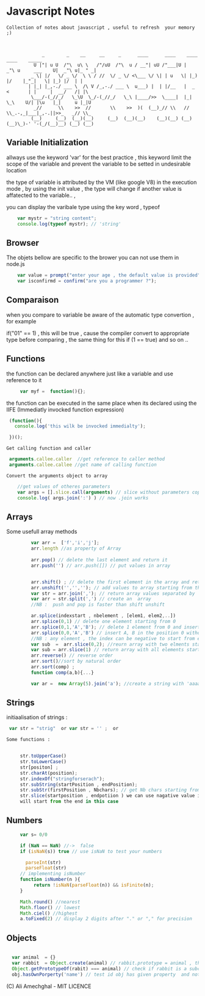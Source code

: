 # Javascript Notes

	Collection of notes about javascript , useful to refresh  your memory ;)



			     _        _    __     __     _      ____      ____    ____                 ____    _____  
			  U |"| u U  /"\  u\ \   /"/uU  /"\  u / __"| uU /"___|U |  _"\ u     ___    U|  _"\ u|_ " _| 
			 _ \| |/   \/ _ \/  \ \ / //  \/ _ \/ <\___ \/ \| | u   \| |_) |/    |_"_|   \| |_) |/  | |   
			| |_| |_,-./ ___ \  /\ V /_,-./ ___ \  u___) |  | |/__   |  _ <       | |     |  __/   /| |\  
			 \___/-(_//_/   \_\U  \_/-(_//_/   \_\ |____/>>  \____|  |_| \_\    U/| |\u   |_|     u |_|U  
			  _//      \\    >>  //       \\    >>  )(  (__)_// \\   //   \\_.-,_|___|_,-.||>>_   _// \\_ 
			 (__)     (__)  (__)(__)     (__)  (__)(__)    (__)(__) (__)  (__)\_)-' '-(_/(__)__) (__) (__)



## Variable Initialization

allways use the keyword  'var' for the best practice ,  this keyword limit
the scope of the variable and prevent the variable to be setted in
undesirable location 


the type of variable is attributed by the VM (like google V8) in the
execution mode , by using the init value , the type will change if another
value is affatected to the variable.. , 

you can display the varibale type using the key word  ,  typeof 

```javascript
	var mystr = "string content";
	console.log(typeof mystr); // 'string'
``` 

## Browser 
 The objets bellow are specific to the brower you can not use them in node.js
```javascript
 	var value = prompt("enter your age , the default value is provided",30);
 	var isconfirmd = confirm("are you a programmer ?");
 ```

## Comparaison
when you compare to variable be aware of the automatic type convertion , for example

if("01" == 1)  , this will be true , cause the compiler convert to
appropriate type before comparing  ,  the same thing for this if (1 == true)
and so on ..


## Functions

 the function can be declared anywhere just like a variable and use reference to it

```javascript
	 var myf =  function(){};
 ```

 the function can be executed in the same place when its declared using the IIFE (Immediatly invocked function expression)
 
 ```javascript
  (function(){
  	console.log('this wilk be invocked immedialty');

  })();
 
``` 
	Get calling function and caller 
```javascript	
 arguments.callee.caller  //get reference to caller method
 arguments.callee.callee //get name of calling function
```

	Convert the arguments object to array
```javascript	
    //get values of otheres parameters
    var args = [].slice.call(arguments) // slice without parameters copies all
    console.log( args.join(':') ) // now .join works
```


## Arrays
 Some usefull array methods

```javascript
 		 var arr =  ['f','i','j'];
		 arr.length //as property of Array
		 
		 arr.pop() // delete the last element and return it
		 arr.push('') // arr.push([]) // put values in array 


		 arr.shift() ; // delete the first element in the array and return it
		 arr.unshift('','',''); // add values to array starting from the first position
		 var str = arr.join(','); // return array values separated by ','
		 var arr = str.split(',') // create an  array
		 //NB :  push and pop is faster than shift unshift 

		 ar.splice(indexstart , nbelement , [elem1, elem2,..])
		 arr.splice(0,1) // delete one element starting from 0
		 arr.splice(0,1,'A','B'); // delete 1 element from 0 and insert A,B 
		 arr.splice(0,0,'A','B') // insert A, B in the position 0 without removing any element
		 //NB : any element , the index can be negative to start from end of array
		 var sub  =  arr.slice(0,2); //reurn array with two elments starting from 0
		 var sub = arr.slice(1) // return array with all elements starting from 1st position
		 arr.reverse() // reverse order
		 arr.sort()//sort by natural order
		 arr.sort(comp) ; 
		 function comp(a,b){...}

		 var ar =  new Array(5).join('a'); //create a string with 'aaaa' from array
```

## Strings

 initiaalisation of strings  :  
```javascript
 var str = "strig"  or var str = '' ;  or
 ```

	Some functions : 
    
```javascript
     
     str.toUpperCase()
     str.toLowerCase()
     str[positon] ;
     str.charAt(position);
     str.indexOf("stringforserach");
     str.subString(startPosition , endPosition);
     str.subStr(firstPosition , Nbchars); // get Nb chars starting from a given position
     str.slice(startposition , endpotiion ) we can use nagative value it
     will start from the end in this case 

```




## Numbers

```javascript
	 var s= 0/0 

	 if (NaN == NaN) //->  false
	 if (isNaN(s)) true // use isNaN to test your numbers

	   parseInt(str) 
	   parseFloat(str)
	 // implementing isNumber
	 function isNumber(n ){
	      return !isNaN(parseFloat(n)) && isFinite(n);
	 }

	 Math.round() //nearest
	 Math.floor() // lowest
	 Math.ciel() //highest
	 a.toFixed(2) // display 2 digits after "." or "," for precision

```

## Objects
```javascript

  var animal  = {}
  var rabbit  = Object.create(animal) // rabbit.prototype = animal , the rabbit will get all animal properties
  Object.getPrototypeOf(rabit) === animal) // check if rabbit is a subclass , it will return true
  obj.hasOwnPorperty('name') // test id obj has given property  and not inherited
```




(C) Ali Amechghal  - MIT LICENCE
